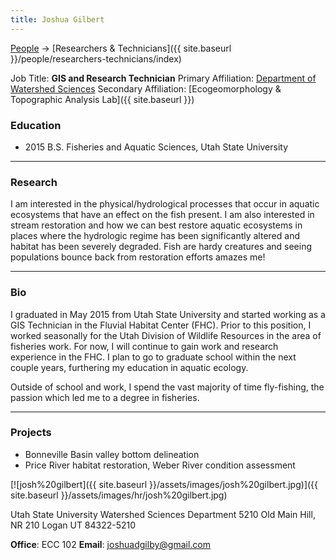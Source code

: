 ```yaml
---
title: Joshua Gilbert
---
```




[People]({{site.baseurl}}/people/index) -> [Researchers & Technicians]({{ site.baseurl }}/people/researchers-technicians/index)

Job Title: **GIS and Research Technician**
Primary Affiliation: [Department of Watershed Sciences](http://qcnr.usu.edu/wats/)
Secondary Affiliation: [Ecogeomorphology & Topographic Analysis Lab]({{ site.baseurl }})

### Education

- 2015 B.S. Fisheries and Aquatic Sciences, Utah State University

------

### Research

 I am interested in the physical/hydrological processes that occur in aquatic ecosystems that have an effect on the fish present. I am also interested in stream restoration and how we can best restore aquatic ecosystems in places where the hydrologic regime has been significantly altered and habitat has been severely degraded. Fish are hardy creatures and seeing populations bounce back from restoration efforts amazes me!

------

### Bio

I graduated in May 2015 from Utah State University and started working as a  GIS Technician in the Fluvial Habitat Center (FHC). Prior to this position, I worked seasonally for the Utah Division of Wildlife Resources in the area of fisheries work. For now, I will continue to gain work and research experience in the FHC. I plan to go to graduate school within the next couple years, furthering my education in  aquatic ecology.

Outside of school and work, I spend the vast majority of time fly-fishing, the passion which led me to a degree in fisheries. 

------

### Projects

- Bonneville Basin valley bottom delineation
- Price River habitat restoration, Weber River condition assessment

[![josh%20gilbert]({{ site.baseurl }}/assets/images/josh%20gilbert.jpg)]({{ site.baseurl }}/assets/images/hr/josh%20gilbert.jpg)

Utah State University
Watershed Sciences Department
5210 Old Main Hill, NR 210
Logan UT 84322-5210

**Office**: ECC 102
**Email**: joshuadgilby@gmail.com

